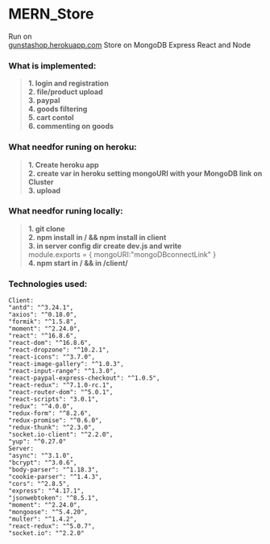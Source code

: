 # MERN_Store 
Run on  
[gunstashop.herokuapp.com](https://gunstashop.herokuapp.com/)
Store on MongoDB Express React and Node 
### What is implemented:
>**1. login and registration**  
>**2. file/product upload**  
>**3. paypal**  
>**4. goods filtering**  
>**5. cart contol**  
>**6. commenting on goods**
 
### What needfor runing on heroku:
>**1. Create heroku app**  
>**2. create var in heroku setting mongoURI with your MongoDB link on Cluster**  
>**3. upload**  

### What needfor runing locally:
>**1. git clone**  
>**2. npm install in / && npm install in client**  
>**3. in server config dir create dev.js and write**  
module.exports = {
  mongoURI:"mongoDBconnectLink"
}  
>**4. npm start in / && in /client/**  
 
### Technologies used:
    Client:
    "antd": "^3.24.1",
    "axios": "^0.18.0",
    "formik": "^1.5.8",
    "moment": "^2.24.0",
    "react": "^16.8.6",
    "react-dom": "^16.8.6",
    "react-dropzone": "^10.2.1",
    "react-icons": "^3.7.0",
    "react-image-gallery": "^1.0.3",
    "react-input-range": "^1.3.0",
    "react-paypal-express-checkout": "^1.0.5",
    "react-redux": "^7.1.0-rc.1",
    "react-router-dom": "^5.0.1",
    "react-scripts": "3.0.1",
    "redux": "^4.0.0",
    "redux-form": "^8.2.6",
    "redux-promise": "^0.6.0",
    "redux-thunk": "^2.3.0",
    "socket.io-client": "^2.2.0",
    "yup": "^0.27.0"
    Server:
    "async": "^3.1.0",
    "bcrypt": "^3.0.6",
    "body-parser": "^1.18.3",
    "cookie-parser": "^1.4.3",
    "cors": "^2.8.5",
    "express": "^4.17.1",
    "jsonwebtoken": "^8.5.1",
    "moment": "^2.24.0",
    "mongoose": "^5.4.20",
    "multer": "^1.4.2",
    "react-redux": "^5.0.7",
    "socket.io": "^2.2.0"




